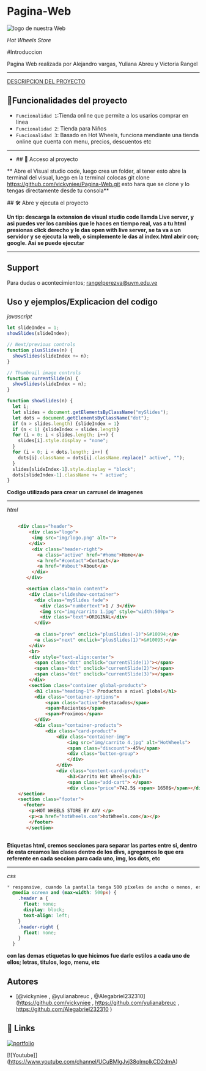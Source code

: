 # Pagina-Web
![logo de nuestra Web](https://github.com/user-attachments/assets/c9d7e1c0-4368-4956-94df-5d600fda4139)

<em> Hot Wheels Store </em>

#Introduccion 

Pagina Web realizada por Alejandro vargas, Yuliana Abreu y Victoria Rangel 

-- --
[DESCRIPCION DEL PROYECTO](#descripción-del-proyecto)

## :hammer:Funcionalidades del proyecto

- `Funcionalidad 1`:Tienda online que permite a los usarios comprar en linea
-   `Funcionalidad 2`: Tienda para Niños
-   `Funcionalidad 3`:  Basado en Hot Wheels, funciona mendiante una tienda online que cuenta con menu, precios, descuentos etc

-   -- -- -- --

-   \## 📁 Acceso al proyecto

** Abre el Visual studio code, luego crea un folder, al tener esto abre la terminal del visual, luego en la terminal colocas git clone https://github.com/vickyniee/Pagina-Web.git esto hara que se clone y lo tengas directamente desde tu consola**

\## 🛠️ Abre y ejecuta el proyecto

**Un tip: descarga la extension de visual studio code llamda Live server, y asi puedes ver los cambios que le haces en tiempo real, vas a tu html presionas click derecho y le das open with live server, se ta va a un servidor y se ejecuta la web, o simplemente le das al index.html abrir con; google. Asi se puede ejecutar**

-- ---
## Support

Para dudas o acontecimientos; rangelperezva@uvm.edu.ve

## Uso y ejemplos/Explicacion del codigo

 *javascript*
```javascript
let slideIndex = 1;
showSlides(slideIndex);

// Next/previous controls
function plusSlides(n) {
  showSlides(slideIndex += n);
}

// Thumbnail image controls
function currentSlide(n) {
  showSlides(slideIndex = n);
}

function showSlides(n) {
  let i;
  let slides = document.getElementsByClassName("mySlides");
  let dots = document.getElementsByClassName("dot");
  if (n > slides.length) {slideIndex = 1}
  if (n < 1) {slideIndex = slides.length}
  for (i = 0; i < slides.length; i++) {
    slides[i].style.display = "none";
  }
  for (i = 0; i < dots.length; i++) {
    dots[i].className = dots[i].className.replace(" active", "");
  }
  slides[slideIndex-1].style.display = "block";
  dots[slideIndex-1].className += " active";
}
```
**Codigo utilizado para crear un carrusel de imagenes**

-- --- --- --- ---
 *html*
```html

    <div class="header">
        <div class="logo">
         <img src="img/logo.png" alt="">
        </div>
         <div class="header-right">
           <a class="active" href="#home">Home</a>
           <a href="#contact">Contact</a>
           <a href="#about">About</a>
         </div>
       </div>

       <section class="main content">
        <div class="slideshow-container">
          <div class="mySlides fade">
            <div class="numbertext">1 / 3</div>
            <img src="img/carrito 1.jpg" style="width:500px">
            <div class="text">ORIGINAL</div>
          </div>
        
          <a class="prev" onclick="plusSlides(-1)">&#10094;</a>
          <a class="next" onclick="plusSlides(1)">&#10095;</a>
        </div>
        <br>
        <div style="text-align:center">
          <span class="dot" onclick="currentSlide(1)"></span>
          <span class="dot" onclick="currentSlide(2)"></span>
          <span class="dot" onclick="currentSlide(3)"></span>
        </div>
        <section class="container global-products">
          <h1 class="heading-1"> Productos a nivel global</h1>
          <div class="container-options">
              <span class="active">Destacados</span>
              <span>Recientes</span>
              <span>Proximos</span>
          </div>
          <div class="container-products">
              <div class="card-product">
                  <div class="container-img">
                      <img src="img/carrito 4.jpg" alt="HotWheels">
                      <span class="discount">-45%</span>
                      <div class="button-group">
                      </div>
                  </div>
                  <div class="content-card-product">
                      <h3>Carrito Hot Wheels</h3>
                      <span class="add-cart"> </span>
                      <div class="price">742.5$ <span> 1650$</span></div>
    </section>
    <section class="footer">
      <footer>
        <p>HOT WHEELS STORE BY AYV </p>
        <p><a href="hotWheels.com">hotWheels.com</a></p> 
        </footer> 
       </section>
 
```
**Etiquetas html, cremos secciones para separar las partes entre si, dentro de esta creamos las clases dentro de los divs, agregamos lo que era referente en cada seccion para cada uno, img, los dots, etc**
 -- --- --- --- --



 *css*
```css
* responsive, cuando la pantalla tenga 500 píxeles de ancho o menos, esto lo que hara es q se apilen los enlaces uno encima del otro para que quepan*/
  @media screen and (max-width: 500px) {
    .header a {
      float: none;
      display: block;
      text-align: left;
    }
    .header-right {
      float: none;
    }
  }
```

**con las demas etiquetas lo que hicimos fue darle estilos a cada uno de ellos; letras, titulos, logo, menu, etc**


## Autores

- [@vickyniee , @yulianabreuc  , @Alegabriel232310](https://github.com/vickyniee , https://github.com/yulianabreuc , https://github.com/Alegabriel232310 )


## 🔗 Links
[![portfolio](https://img.shields.io/badge/my_portfolio-000?style=for-the-badge&logo=ko-fi&logoColor=white)](https://github.com/vickyniee/Pagina-Web)

[![Youtube]] (https://www.youtube.com/channel/UCuBMlgJvj38qlmplkCD2dmA) 







    

